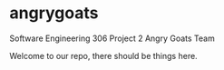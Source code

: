 # angrygoats
Software Engineering 306 Project 2 Angry Goats Team

Welcome to our repo, there should be things here.
